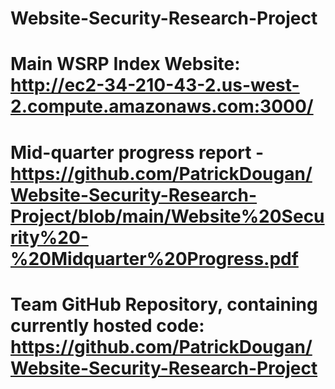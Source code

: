 # Website-Security-Research-Project
# Main WSRP Index Website: http://ec2-34-210-43-2.us-west-2.compute.amazonaws.com:3000/
# Mid-quarter progress report - https://github.com/PatrickDougan/Website-Security-Research-Project/blob/main/Website%20Security%20-%20Midquarter%20Progress.pdf
# Team GitHub Repository, containing currently hosted code: https://github.com/PatrickDougan/Website-Security-Research-Project


